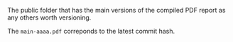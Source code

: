 The public folder that has the main versions of the compiled PDF report as any others worth versioning.

The `main-aaaa.pdf` correponds to the latest commit hash.
